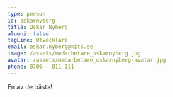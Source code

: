 ```yaml
---
type: person
id: oskarnyberg
title: Oskar Nyberg
alumni: false
tagLine: Utvecklare
email: oskar.nyberg@kits.se
image: /assets/medarbetare_oskarnyberg.jpg
avatar: /assets/medarbetare_oskarnyberg-avatar.jpg
phone: 0706 - 011 111
---
```

En av de bästa!